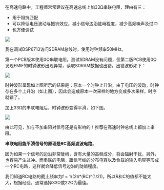 <!---title:高频总线上的串阻问题-->
<!---keywords:电路-->
<!---date:old-->

在高速电路中，工程师常常建议在高速总线上加33Ω串联电阻，理由有三：

- 用于阻抗匹配
- 可以降低电压波动与振铃效应，减小信号边沿陡峭程度，减少高频噪声及过冲
- 也方便调试

![][33R]

我在调试DSP6713访问SDRAM总线时，使用时钟频率50MHz。

第一个PCB版本使用0Ω串联电阻，测试SDRAM没有问题，但第二版PCB使用0Ω发现EMIF的时钟波形出现异常，读取SDRAM数据也出错。出错波形如下：

![][tek0001]

时钟波形呈现如上图所示的结果是：原本一个时钟上升沿，由于电压的波动，时钟存在多个上升沿（如上图），因此会造成原本一次采样的地方变成多次采样，时序就错了。

加上33Ω的串联电阻后，时钟波形变得平滑，如下图。

![][tek0002]

由此可见，加与不加串阻对信号还是有影响的！推荐在高速时钟总线上都加上串阻。

__串联电阻能平滑信号的原理是RC高频滤波电路__。

因为如果一个信号的边沿非常陡峭，含有大量的高频成分，将会辐射干扰，另外，也容易产生过冲。而串联的电阻，跟信号线的分布电容以及负载的输入电容等形成一个RC电路，这样就会降低信号边沿的陡峭程度。

我们知道RC电路的截止频率为f = 1/(2π*(RC)^(1/2))，所以R和C的值都不能太大，根据经验，通常选择33Ω或22Ω为最佳。





[33R]:../images/高频总线上的串阻问题/33R.png
[tek0001]:../images/高频总线上的串阻问题/tek0001.png
[tek0002]:../images/高频总线上的串阻问题/tek0002.png

